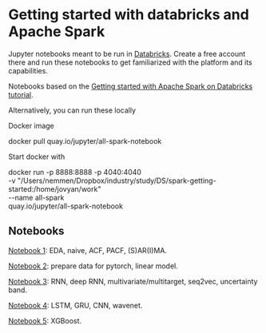 Getting started with databricks and Apache Spark
=================================================

Jupyter notebooks meant to be run in [Databricks](https://www.databricks.com). Create a free account there and run these notebooks to get familiarized with the platform and its capabilities.

Notebooks based on the [Getting started with Apache Spark on Databricks tutorial](https://www.databricks.com/spark/getting-started-with-apache-spark).

Alternatively, you can run these locally

Docker image

docker pull quay.io/jupyter/all-spark-notebook

Start docker with

docker run -p 8888:8888 -p 4040:4040 \
  -v "/Users/nemmen/Dropbox/industry/study/DS/spark-getting-started:/home/jovyan/work" \
  --name all-spark \
  quay.io/jupyter/all-spark-notebook


## Notebooks

[Notebook 1](1-basics,%20ARIMA.ipynb): EDA, naive, ACF, PACF, (S)AR(I)MA.

[Notebook 2](2-ML,%20linear%20model.ipynb): prepare data for pytorch, linear model.

[Notebook 3](3_RNN_and_more—need_NVIDIA_GPU.ipynb): RNN, deep RNN, multivariate/multitarget, seq2vec, uncertainty band.

[Notebook 4](4_LSTM—need_NVIDIA_GPU.ipynb): LSTM, GRU, CNN, wavenet.

[Notebook 5](5-XGBoost.ipynb): XGBoost.


